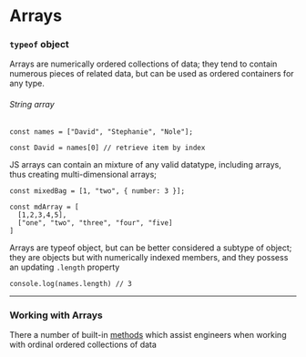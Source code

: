 # Arrays

### `typeof` object

Arrays are numerically ordered collections of data; they tend to contain numerous pieces of related data, but can be used as ordered containers for any type.

###### String array

```
const names = ["David", "Stephanie", "Nole"];

const David = names[0] // retrieve item by index

```

JS arrays can contain an mixture of any valid datatype, including arrays, thus creating multi-dimensional arrays;

```
const mixedBag = [1, "two", { number: 3 }];

const mdArray = [
  [1,2,3,4,5],
  ["one", "two", "three", "four", "five]
]
```

Arrays are typeof object, but can be better considered a subtype of object; they are objects but with numerically indexed members, and they possess an updating `.length` property

```
console.log(names.length) // 3
```
---
### Working with Arrays
There a number of built-in [methods](./methods) which assist engineers when working with ordinal ordered collections of data


